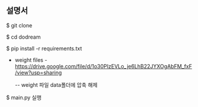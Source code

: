 ## 설명서

$ git clone 

$ cd dodream

$ pip install -r requirements.txt

- weight files - https://drive.google.com/file/d/1o30PIzEVLo_je6LhB22JYXOgAbFM_fxF/view?usp=sharing 

  -- weight 파일 data폴더에 압축 해제

$ main.py 실행

